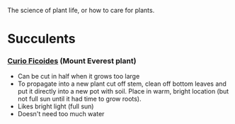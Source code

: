 The science of plant life, or how to care for plants.

# Succulents

### [Curio Ficoides](https://www.ourhouseplants.com/plants/curio-ficoides-mount-everest) (Mount Everest plant)

* Can be cut in half when it grows too large
* To propagate into a new plant cut off stem, clean off bottom leaves and put it directly into a new pot with soil. Place in warm, bright location (but not full sun until it had time to grow roots).
* Likes bright light (full sun)
* Doesn't need too much water

